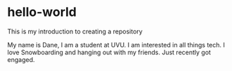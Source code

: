 # hello-world

This is my introduction to creating a repository

My name is Dane, I am a student at UVU. I am interested in all things tech. I love Snowboarding and hanging out with my friends. Just recently got engaged. 
